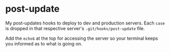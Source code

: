 # post-update
My post-updates hooks to deploy to dev and production servers. Each `case` is dropped in that respective server's `.git/hooks/post-update` file.

Add the `echo`s at the top for accessing the server so your terminal keeps you informed as to what is going on.
